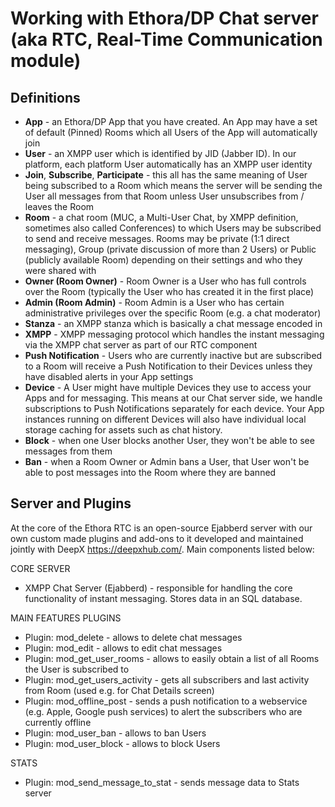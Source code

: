 # Working with Ethora/DP Chat server (aka RTC, Real-Time Communication module)

## Definitions 

* **App** - an Ethora/DP App that you have created. An App may have a set of default (Pinned) Rooms which all Users of the App will automatically join 
* **User** - an XMPP user which is identified by JID (Jabber ID). In our platform, each platform User automatically has an XMPP user identity
* **Join**, **Subscribe**, **Participate** - this all has the same meaning of User being subscribed to a Room which means the server will be sending the User all messages from that Room unless User unsubscribes from / leaves the Room
* **Room** - a chat room (MUC, a Multi-User Chat, by XMPP definition, sometimes also called Conferences) to which Users may be subscribed to send and receive messages. Rooms may be private (1:1 direct messaging), Group (private discussion of more than 2 Users) or Public (publicly available Room) depending on their settings and who they were shared with
* **Owner (Room Owner)** - Room Owner is a User who has full controls over the Room (typically the User who has created it in the first place)
* **Admin (Room Admin)** - Room Admin is a User who has certain administrative privileges over the specific Room (e.g. a chat moderator)
* **Stanza** - an XMPP stanza which is basically a chat message encoded in 
* **XMPP** - XMPP messaging protocol which handles the instant messaging via the XMPP chat server as part of our RTC component
* **Push Notification** - Users who are currently inactive but are subscribed to a Room will receive a Push Notification to their Devices unless they have disabled alerts in your App settings
* **Device** - A User might have multiple Devices they use to access your Apps and for messaging. This means at our Chat server side, we handle subscriptions to Push Notifications separately for each device. Your App instances running on different Devices will also have individual local storage caching for assets such as chat history.
* **Block** - when one User blocks another User, they won't be able to see messages from them
* **Ban** - when a Room Owner or Admin bans a User, that User won't be able to post messages into the Room where they are banned

## Server and Plugins

At the core of the Ethora RTC is an open-source Ejabberd server with our own custom made plugins and add-ons to it developed and maintained jointly with DeepX https://deepxhub.com/. Main components listed below:

CORE SERVER 
* XMPP Chat Server (Ejabberd) - responsible for handling the core functionality of instant messaging. Stores data in an SQL database.

MAIN FEATURES PLUGINS
* Plugin: mod_delete - allows to delete chat messages
* Plugin: mod_edit - allows to edit chat messages
* Plugin: mod_get_user_rooms - allows to easily obtain a list of all Rooms the User is subscribed to
* Plugin: mod_get_users_activity - gets all subscribers and last activity from Room (used e.g. for Chat Details screen)
* Plugin: mod_offline_post - sends a push notification to a webservice (e.g. Apple, Google push services) to alert the subscribers who are currently offline
* Plugin: mod_user_ban - allows to ban Users
* Plugin: mod_user_block - allows to block Users

STATS 
* Plugin: mod_send_message_to_stat - sends message data to Stats server
 






